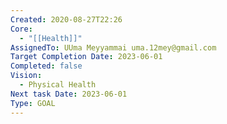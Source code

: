```yaml
---
Created: 2020-08-27T22:26
Core:
  - "[[Health]]"
AssignedTo: UUma Meyyammai uma.12mey@gmail.com
Target Completion Date: 2023-06-01
Completed: false
Vision:
  - Physical Health
Next task Date: 2023-06-01
Type: GOAL
---
```

